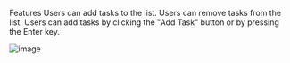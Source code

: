 Features
Users can add tasks to the list.
Users can remove tasks from the list.
Users can add tasks by clicking the "Add Task" button or by pressing the Enter key.



![image](https://github.com/user-attachments/assets/67f45a2a-52e3-4fe1-9a5e-8bb1db06b013)
